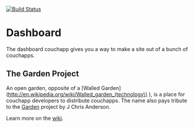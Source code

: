 [![Build Status](https://secure.travis-ci.org/kanso/dashboard.png)](http://travis-ci.org/kanso/dashboard)

# Dashboard

The dashboard couchapp gives you a way to make a site out of a bunch of couchapps.



## The Garden Project

An open garden, opposite of a [Walled Garden](http://en.wikipedia.org/wiki/Walled_garden_(technology\) ), is a place for couchapp developers to distribute couchapps.
The name also pays tribute to the [Garden](https://couchapp.org/page/garden) project by J Chris Anderson.

Learn more on the [wiki](https://github.com/kanso/garden/wiki).


